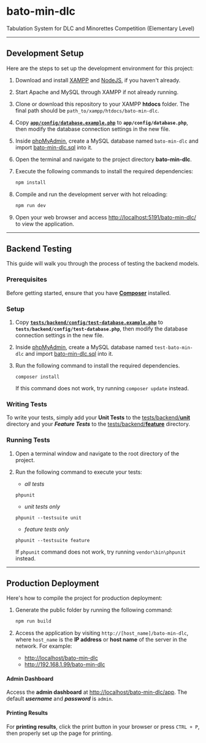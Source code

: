 # bato-min-dlc

Tabulation System for DLC and Minorettes Competition (Elementary Level)

---
## Development Setup
Here are the steps to set up the development environment for this project:

1. Download and install
   [XAMPP](https://www.apachefriends.org/download.html)
   and [NodeJS](https://nodejs.org/en/),
   if you haven't already.

2. Start Apache and MySQL through XAMPP if not already running.

3. Clone or download this repository to your XAMPP **htdocs** folder.
   The final path should be `path_to/xampp/htdocs/bato-min-dlc`.

4. Copy [**`app/config/database.example.php`**](app/config/database.example.php)
   to **`app/config/database.php`**, then modify the database connection settings in the new file.

5. Inside [phpMyAdmin](http://localhost/phpmyadmin),
   create a MySQL database named `bato-min-dlc` and import [bato-min-dlc.sql](bato-min-dlc.sql) into it.

6. Open the terminal and navigate to the project directory **bato-min-dlc**.

7. Execute the following commands to install the required dependencies:
   ```sh
   npm install
   ```

8. Compile and run the development server with hot reloading:
   ```sh
   npm run dev
   ```

9. Open your web browser and access <http://localhost:5191/bato-min-dlc/> to view the application.


---
## Backend Testing
This guide will walk you through the process of testing the backend models.

### Prerequisites
Before getting started, ensure that you have [**Composer**](https://getcomposer.org/download/) installed.

### Setup
1. Copy [**`tests/backend/config/test-database.example.php`**](tests/backend/config/test-database.example.php)
   to **`tests/backend/config/test-database.php`**, then modify the database connection settings in the new file.

2. Inside [phpMyAdmin](http://localhost/phpmyadmin),
   create a MySQL database named `test-bato-min-dlc` and import [bato-min-dlc.sql](bato-min-dlc.sql) into it.

3. Run the following command to install the required dependencies.
   ```shell
   composer install
   ```
   If this command does not work, try running `composer update` instead.

### Writing Tests
To write your tests, simply add your **Unit Tests** to the
[tests/backend/**unit**](tests/backend/unit) directory
and your ***Feature Tests*** to the
[tests/backend/**feature**](tests/backend/feature) directory.

### Running Tests
1. Open a terminal window and navigate to the root directory of the project.
2. Run the following command to execute your tests:

   - *all tests*
   ```shell
   phpunit
   ```
   - *unit tests only*
   ```shell
   phpunit --testsuite unit
   ```
   - *feature tests only*
   ```shell
   phpunit --testsuite feature
   ```
   
   If `phpunit` command does not work, try running `vendor\bin\phpunit` instead.


---
## Production Deployment
Here's how to compile the project for production deployment:

1. Generate the public folder by running the following command:
   ```sh
   npm run build
   ```

2. Access the application by visiting `http://[host_name]/bato-min-dlc`,
   where `host_name` is the **IP address** or **host name** of the server in the network.
   For example:
     - <http://localhost/bato-min-dlc>
     - <http://192.168.1.99/bato-min-dlc>


#### Admin Dashboard
Access the **admin dashboard** at <http://localhost/bato-min-dlc/app>.
The default ***username*** and ***password*** is `admin`.

#### Printing Results
For **printing results**, click the print button in your browser or press `CTRL + P`,
then properly set up the page for printing.